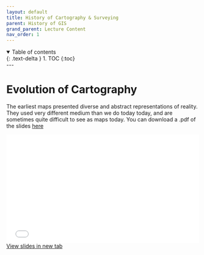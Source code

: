 ```yaml
---
layout: default
title: History of Cartography & Surveying
parent: History of GIS
grand_parent: Lecture Content
nav_order: 1
---
```


<details open markdown="block">
  <summary>
    Table of contents
  </summary>
  {: .text-delta }
1. TOC
{:toc}
</details>
---

# Evolution of Cartography

The earliest maps presented diverse and abstract representations of reality.  They used very different medium than we do today today, and are sometimes quite difficult to see as maps today.  You can download a .pdf of the slides [here]()

<div style="overflow: hidden;
  padding-top: 56.25%;
  position: relative">
  <iframe src="content/EarlyHistoy.html" title="Processes" scrolling="no" frameborder="0"
    style="border: 0;
   height: 100%;
   left: 0;
   position: absolute;
   top: 0;
   width: 100%;">
   <p>Your browser does not support iframes.</p>
 </iframe>
</div>
<a href="content/EarlyHistoy.html" target="_blank">View slides in new tab</a>

<!-- 
---

# Systematic Data Collection



<div style="overflow: hidden;
  padding-top: 56.25%;
  position: relative">
  <iframe src="content/Surveys.html" title="Processes" scrolling="no" frameborder="0"
    style="border: 0;
   height: 100%;
   left: 0;
   position: absolute;
   top: 0;
   width: 100%;">
   <p>Your browser does not support iframes.</p>
 </iframe>
</div>
<a href="content/Surveys.html" target="_blank">View slides in new tab</a>

 -->